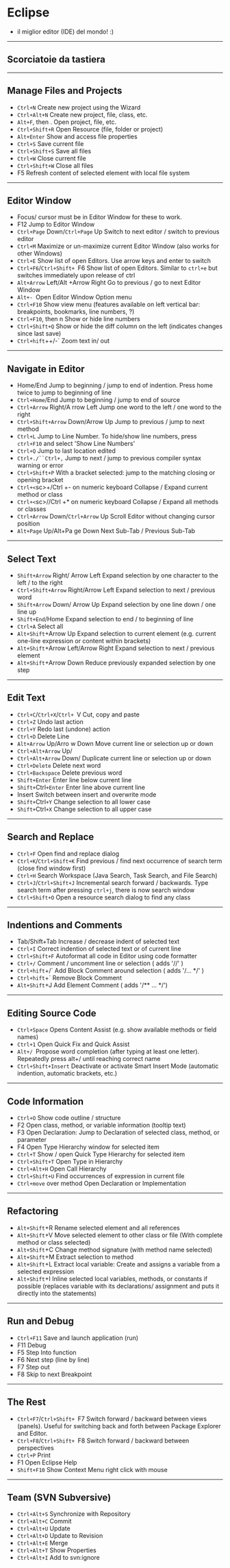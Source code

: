 # Eclipse

* il miglior editor (IDE) del mondo! :)

---

## Scorciatoie da tastiera

---

## Manage Files and Projects

* `Ctrl+N` Create new project using the Wizard
* `Ctrl+Alt+N` Create new project, file, class, etc.
* `Alt+F`, then . Open project, file, etc.
* `Ctrl+Shift+R` Open Resource (file, folder or project)
* `Alt+Enter` Show and access file properties
* `Ctrl+S` Save current file
* `Ctrl+Shift+S` Save all files
* `Ctrl+W` Close current file
* `Ctrl+Shift+W` Close all files
* F5 Refresh content of selected element with local file system

---

## Editor Window

* Focus/ cursor must be in Editor Window for these to work.
* F12 Jump to Editor Window
* `Ctrl+Page` Down/`Ctrl+Page` Up Switch to next editor / switch to previous editor
* `Ctrl+M` Maximize or un-maximize current Editor Window (also works for other Windows)
* `Ctrl+E` Show list of open Editors. Use arrow keys and enter to switch
* `Ctrl+F6`/`Ctrl+Shift+ `F6 Show list of open Editors. Similar to `ctrl+e` but switches immediately upon release of ctrl
* `Alt+Arrow` Left/Alt +Arrow Right Go to previous / go to next Editor Window
* `Alt+- `Open Editor Window Option menu
* `Ctrl+F10` Show view menu (features available on left vertical bar: breakpoints, bookmarks, line numbers, ?)
* `Ctrl+F10`, then n Show or hide line numbers
* `Ctrl+Shift+Q` Show or hide the diff column on the left (indicates changes since last save)
* `Ctrl+hift`++/-` Zoom text in/ out

---

## Navigate in Editor

* Home/End Jump to beginning / jump to end of indention. Press home twice to jump to beginning of line
* `Ctrl+Home`/End Jump to beginning / jump to end of source
* `Ctrl+Arrow` Right/A rrow Left
Jump one word to the left / one word to the right
* `Ctrl+Shift+Arrow` Down/Arrow Up Jump to previous / jump to next method
* `Ctrl+L` Jump to Line Number. To hide/show line numbers, press `ctrl+F10` and select 'Show Line Numbers'
* `Ctrl+Q` Jump to last location edited
* `Ctrl+./``Ctrl+,` Jump to next / jump to previous compiler syntax warning or error
* `Ctrl+Shift+P` With a bracket selected: jump to the matching closing or opening bracket
* `Ctrl+<`sc>+</sc>/Ctrl +- on numeric keyboard Collapse / Expand current method or class
* `Ctrl+<`sc>/</sc>/Ctrl +* on numeric keyboard Collapse / Expand all methods or classes
* `Ctrl+Arrow` Down/`Ctrl+Arrow` Up Scroll Editor without changing cursor position
* `Alt+Page` Up/Alt+Pa ge Down Next Sub-Tab / Previous Sub-Tab

---

## Select Text

* `Shift+Arrow` Right/ Arrow Left Expand selection by one character to the left / to the right
* `Ctrl+Shift+Arrow` Right/Arrow Left Expand selection to next / previous word
* `Shift+Arrow` Down/ Arrow Up Expand selection by one line down / one line up
* `Shift+End`/Home Expand selection to end / to beginning of line
* `Ctrl+A` Select all
* `Alt+Shift`+Arrow Up Expand selection to current element (e.g. current
one-line expression or content within brackets)
* `Alt+Shift`+Arrow Left/Arrow Right Expand selection to next / previous element
* `Alt+Shift`+Arrow Down Reduce previously expanded selection by one step

---

## Edit Text

* `Ctrl+C`/`Ctrl+X`/`Ctrl+ `V Cut, copy and paste
* `Ctrl+Z` Undo last action
* `Ctrl+Y` Redo last (undone) action
* `Ctrl+D` Delete Line
* `Alt+Arrow` Up/Arro w Down Move current line or selection up or down
* `Ctrl+Alt+Arrow` Up/
* `Ctrl+Alt+Arrow` Down/ Duplicate current line or selection up or down
* `Ctrl+Delete` Delete next word
* `Ctrl+Backspace` Delete previous word
* `Shift+Enter` Enter line below current line
* `Shift+`Ctrl`+Enter` Enter line above current line
* Insert Switch between insert and overwrite mode
* `Shift+`Ctrl`+Y` Change selection to all lower case
* `Shift+`Ctrl`+X` Change selection to all upper case

---

## Search and Replace

* `Ctrl+F` Open find and replace dialog
* `Ctrl+K`/`Ctrl+Shift+K` Find previous / find next occurrence of search term (close find window first)
* `Ctrl+H` Search Workspace (Java Search, Task Search, and File Search)
* `Ctrl+J`/`Ctrl+Shift+J` Incremental search forward / backwards. Type search term after pressing `ctrl+j`, there is now search window
* `Ctrl+Shift+O` Open a resource search dialog to find any class

---

## Indentions and Comments

* Tab/Shift+Tab Increase / decrease indent of selected text
* `Ctrl+I` Correct indention of selected text or of current line
* `Ctrl+Shift+F` Autoformat all code in Editor using code formatter
* `Ctrl+/` Comment / uncomment line or selection ( adds '//' )
* `Ctrl+hift`+/` Add Block Comment around selection ( adds '/... */' )
* `Ctrl+hift`+\` Remove Block Comment
* `Alt+Shift`+J Add Element Comment ( adds '/** ... */')

---

## Editing Source Code

* `Ctrl+Space` Opens Content Assist (e.g. show available methods or field names)
* `Ctrl+1` Open Quick Fix and Quick Assist
* `Alt+/ `Propose word completion (after typing at least one letter). Repeatedly press alt+/ until reaching correct name
* `Ctrl+Shift+Insert` Deactivate or activate Smart Insert Mode (automatic indention, automatic brackets, etc.)

---

## Code Information

* `Ctrl+O` Show code outline / structure
* F2 Open class, method, or variable information (tooltip text)
* F3 Open Declaration: Jump to Declaration of selected class, method, or parameter
* F4 Open Type Hierarchy window for selected item
* `Ctrl+T` Show / open Quick Type Hierarchy for selected item
* `Ctrl+Shift+T` Open Type in Hierarchy
* `Ctrl+Alt+H` Open Call Hierarchy
* `Ctrl+Shift+U` Find occurrences of expression in current file
* `Ctrl+move` over method Open Declaration or Implementation

---

## Refactoring

* `Alt+Shift`+R Rename selected element and all references
* `Alt+Shift`+V Move selected element to other class or file (With complete method or class selected)
* `Alt+Shift`+C Change method signature (with method name selected)
* `Alt+Shift`+M Extract selection to method
* `Alt+Shift`+L Extract local variable: Create and assigns a variable from a selected expression
* `Alt+Shift`+I Inline selected local variables, methods, or constants if possible (replaces variable with its declarations/ assignment and puts it directly into the statements)

---

## Run and Debug

* `Ctrl+F11` Save and launch application (run)
* F11 Debug
* F5 Step Into function
* F6 Next step (line by line)
* F7 Step out
* F8 Skip to next Breakpoint

---

## The Rest

* `Ctrl+F7`/`Ctrl+Shift+ `F7 Switch forward / backward between views (panels). Useful for switching back and forth between Package Explorer and Editor.
* `Ctrl+F8`/`Ctrl+Shift+ `F8 Switch forward / backward between perspectives
* `Ctrl+P` Print
* F1 Open Eclipse Help
* `Shift+F10` Show Context Menu right click with mouse

---

## Team (SVN Subversive)

* `Ctrl+Alt+S` Synchronize with Repository
* `Ctrl+Alt+C` Commit
* `Ctrl+Alt+U` Update
* `Ctrl+Alt+D` Update to Revision
* `Ctrl+Alt+E` Merge
* `Ctrl+Alt+T` Show Properties
* `Ctrl+Alt+I` Add to svn:ignore